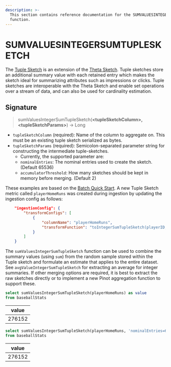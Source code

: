 ```yaml
---
description: >-
  This section contains reference documentation for the SUMVALUESINTEGERSUMTUPLESKETCH
  function.
---
```


# SUMVALUESINTEGERSUMTUPLESKETCH

The [Tuple Sketch](https://datasketches.apache.org/docs/Tuple/TupleOverview.html) is an extension of the [Theta Sketch](https://datasketches.apache.org/docs/Theta/ThetaSketchFramework.html).  Tuple sketches store an additional summary value with each retained entry which makes the sketch ideal for summarizing attributes such as impressions or clicks.  Tuple sketches are interoperable with the Theta Sketch and enable set operations over a stream of data, and can also be used for cardinality estimation.

## Signature

> sumValuesIntegerSumTupleSketch(**\<tupleSketchColumn>, \<tupleSketchParams>**) -> Long

* `tupleSketchColumn` (required): Name of the column to aggregate on.  This must be an existing tuple sketch serialized as bytes.
* `tupleSketchParams` (required): Semicolon-separated parameter string for constructing the intermediate tuple-sketches.
  * Currently, the supported parameter are:
   * `nominalEntries`: The nominal entries used to create the sketch. (Default 65536)
   * `accumulatorThreshold`: How many sketches should be kept in memory before merging. (Default 2)

These examples are based on the [Batch Quick Start](../../basics/getting-started/quick-start.md#batch).  A new Tuple Sketch metric called `playerHomeRuns` was created during ingestion by updating the ingestion config as follows:

```json
	"ingestionConfig": {
		"transformConfigs": [
			{
				"columnName": "playerHomeRuns",
				"transformFunction": "toIntegerSumTupleSketch(playerID, homeRuns)"
			}
		]
	}
```

The `sumValuesIntegerSumTupleSketch` function can be used to combine the summary values (using `sum`) from the random sample stored within the Tuple sketch and formulate an estimate that applies to the entire dataset.  See `avgValueIntegerSumTupleSketch` for extracting an average for integer summaries.  If other merging options are required, it is best to extract the raw sketches directly or to implement a new Pinot aggregation function to support these.

```sql
select sumValuesIntegerSumTupleSketch(playerHomeRuns) as value
from baseballStats 
```

| value  |
| ------ |
| 276152 |

```sql
select sumValuesIntegerSumTupleSketch(playerHomeRuns, 'nominalEntries=65536;accumulatorThreshold=10') as value
from baseballStats 
```

| value  |
| ------ |
| 276152 |

